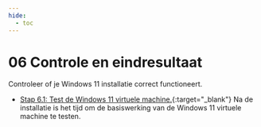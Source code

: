 ```yaml
---
hide:
  - toc
---
```


# 06 Controle en eindresultaat

Controleer of je Windows 11 installatie correct functioneert.

- [Stap 6.1: Test de Windows 11 virtuele machine.](../../howtos/test-windows11-vm-virtualbox/index.md){:target="_blank"} 
Na de installatie is het tijd om de basiswerking van de Windows 11 virtuele machine te testen.

